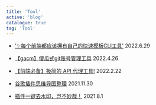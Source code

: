 ```yaml
---
title: 'Tool'
active: 'blog'
catalogue: true
tag: 'Tool'
---
```

- ['✨每个前端都应该拥有自己的快速模板CLI工具'](./libs/mangosteen) <Tag>2022.6.29</Tag>

- [【gacm】傻瓜式git账号管理工具](./libs/gacm) <Tag>2022.4.26</Tag>

- [【前端必备】极简的 API 代理工具!](./libs/apiProxy) <Tag>2022.2.22</Tag>

- [谷歌插件思维导图整理](./libs/chrome) <Tag>2021.11.30</Tag>

- [插件一键去水印，岂不妙哉！](./libs/clear) <Tag>2021.8.1</Tag>
